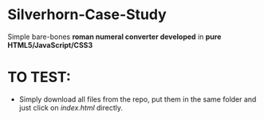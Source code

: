 # Silverhorn-Case-Study
Simple bare-bones **roman numeral converter developed** in **pure HTML5/JavaScript/CSS3**<br>
# TO TEST:<br>
* Simply download all files from the repo, put them in the same folder and just click on *index.html* directly.

